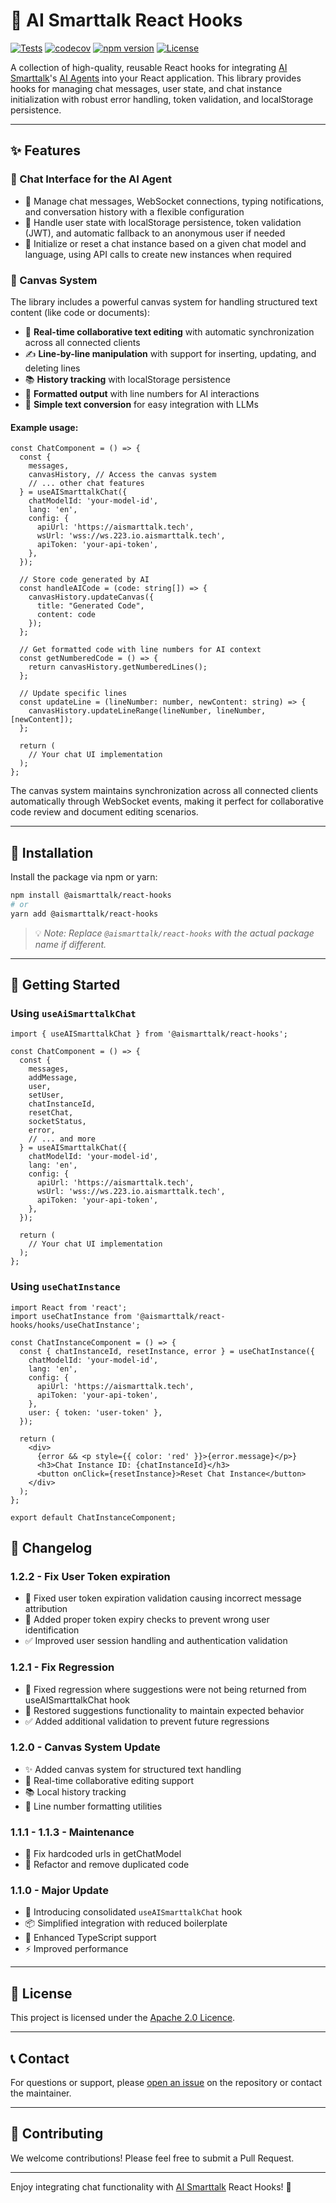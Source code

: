 # 🤖 AI Smarttalk React Hooks

[![Tests](https://github.com/AI-SmartTalk/aismarttalk-react-hooks/actions/workflows/test.yml/badge.svg)](https://github.com/AI-SmartTalk/aismarttalk-react-hooks/actions/workflows/test.yml)
[![codecov](https://codecov.io/gh/AI-SmartTalk/aismarttalk-react-hooks/branch/main/graph/badge.svg)](https://codecov.io/gh/AI-SmartTalk/aismarttalk-react-hooks)
[![npm version](https://img.shields.io/npm/v/@aismarttalk/react-hooks.svg)](https://www.npmjs.com/package/@aismarttalk/react-hooks)
[![License](https://img.shields.io/github/license/AI-SmartTalk/aismarttalk-react-hooks)](https://github.com/AI-SmartTalk/aismarttalk-react-hooks/blob/main/LICENSE)

A collection of high-quality, reusable React hooks for integrating [AI Smarttalk](https://aismarttalk.tech)'s [AI Agents](https://aismarttalk.tech) into your React application. This library provides hooks for managing chat messages, user state, and chat instance initialization with robust error handling, token validation, and localStorage persistence.

---

## ✨ Features

### 💬 Chat Interface for the AI Agent

- 🔄 Manage chat messages, WebSocket connections, typing notifications, and conversation history with a flexible configuration
- 👤 Handle user state with localStorage persistence, token validation (JWT), and automatic fallback to an anonymous user if needed
- 🚀 Initialize or reset a chat instance based on a given chat model and language, using API calls to create new instances when required

### 📝 Canvas System
The library includes a powerful canvas system for handling structured text content (like code or documents):

- 🤝 **Real-time collaborative text editing** with automatic synchronization across all connected clients
- ✍️ **Line-by-line manipulation** with support for inserting, updating, and deleting lines
- 📚 **History tracking** with localStorage persistence
- 🔢 **Formatted output** with line numbers for AI interactions
- 🔄 **Simple text conversion** for easy integration with LLMs

#### Example usage:
```tsx
const ChatComponent = () => {
  const {
    messages,
    canvasHistory, // Access the canvas system
    // ... other chat features
  } = useAISmarttalkChat({
    chatModelId: 'your-model-id',
    lang: 'en',
    config: {
      apiUrl: 'https://aismarttalk.tech',
      wsUrl: 'wss://ws.223.io.aismarttalk.tech',
      apiToken: 'your-api-token',
    },
  });

  // Store code generated by AI
  const handleAICode = (code: string[]) => {
    canvasHistory.updateCanvas({
      title: "Generated Code",
      content: code
    });
  };

  // Get formatted code with line numbers for AI context
  const getNumberedCode = () => {
    return canvasHistory.getNumberedLines();
  };

  // Update specific lines
  const updateLine = (lineNumber: number, newContent: string) => {
    canvasHistory.updateLineRange(lineNumber, lineNumber, [newContent]);
  };

  return (
    // Your chat UI implementation
  );
};
```

The canvas system maintains synchronization across all connected clients automatically through WebSocket events, making it perfect for collaborative code review and document editing scenarios.

---

## 🚀 Installation

Install the package via npm or yarn:

```bash
npm install @aismarttalk/react-hooks
# or
yarn add @aismarttalk/react-hooks
```

> 💡 _Note: Replace `@aismarttalk/react-hooks` with the actual package name if different._

---

## 🏁 Getting Started

### Using `useAiSmarttalkChat`

```tsx
import { useAISmarttalkChat } from '@aismarttalk/react-hooks';

const ChatComponent = () => {
  const {
    messages,
    addMessage,
    user,
    setUser,
    chatInstanceId,
    resetChat,
    socketStatus,
    error,
    // ... and more
  } = useAISmarttalkChat({
    chatModelId: 'your-model-id',
    lang: 'en',
    config: {
      apiUrl: 'https://aismarttalk.tech',
      wsUrl: 'wss://ws.223.io.aismarttalk.tech',
      apiToken: 'your-api-token',
    },
  });

  return (
    // Your chat UI implementation
  );
};
```

### Using `useChatInstance`

```tsx
import React from 'react';
import useChatInstance from '@aismarttalk/react-hooks/hooks/useChatInstance';

const ChatInstanceComponent = () => {
  const { chatInstanceId, resetInstance, error } = useChatInstance({
    chatModelId: 'your-model-id',
    lang: 'en',
    config: {
      apiUrl: 'https://aismarttalk.tech',
      apiToken: 'your-api-token',
    },
    user: { token: 'user-token' },
  });

  return (
    <div>
      {error && <p style={{ color: 'red' }}>{error.message}</p>}
      <h3>Chat Instance ID: {chatInstanceId}</h3>
      <button onClick={resetInstance}>Reset Chat Instance</button>
    </div>
  );
};

export default ChatInstanceComponent;
```

## 📝 Changelog

### 1.2.2 - Fix User Token expiration
- 🐛 Fixed user token expiration validation causing incorrect message attribution
- 🔄 Added proper token expiry checks to prevent wrong user identification
- ✅ Improved user session handling and authentication validation

### 1.2.1 - Fix Regression
- 🐛 Fixed regression where suggestions were not being returned from useAISmarttalkChat hook
- 🔄 Restored suggestions functionality to maintain expected behavior
- ✅ Added additional validation to prevent future regressions

### 1.2.0 - Canvas System Update
- ✨ Added canvas system for structured text handling
- 🔄 Real-time collaborative editing support
- 📚 Local history tracking
- 🔢 Line number formatting utilities

### 1.1.1 - 1.1.3 - Maintenance
- 🐛 Fix hardcoded urls in getChatModel
- 🧹 Refactor and remove duplicated code

### 1.1.0 - Major Update
- 🎉 Introducing consolidated `useAISmarttalkChat` hook
- 📦 Simplified integration with reduced boilerplate
- 🔧 Enhanced TypeScript support
- ⚡ Improved performance

---

## 📄 License

This project is licensed under the [Apache 2.0 Licence](LICENSE).

---

## 📞 Contact

For questions or support, please [open an issue](../../issues) on the repository or contact the maintainer.

---

## 🌟 Contributing

We welcome contributions! Please feel free to submit a Pull Request.

---

Enjoy integrating chat functionality with [AI Smarttalk](https://aismarttalk.tech) React Hooks! 🚀